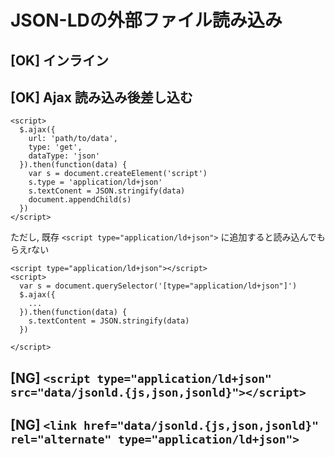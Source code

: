 # JSON-LDの外部ファイル読み込み

## [OK] インライン

## [OK] Ajax 読み込み後差し込む

```
<script>
  $.ajax({
    url: 'path/to/data',
    type: 'get',
    dataType: 'json'
  }).then(function(data) {
    var s = document.createElement('script')
    s.type = 'application/ld+json'
    s.textConent = JSON.stringify(data)
    document.appendChild(s)
  })
</script>
```

ただし, 既存 `<script type="application/ld+json">` に追加すると読み込んでもらえrない

```
<script type="application/ld+json"></script>
<script>
  var s = document.querySelector('[type="application/ld+json"]')
  $.ajax({
    ...
  }).then(function(data) {
    s.textContent = JSON.stringify(data)
  })

</script>
```

## [NG] `<script type="application/ld+json" src="data/jsonld.{js,json,jsonld}"></script>`
## [NG] `<link href="data/jsonld.{js,json,jsonld}" rel="alternate" type="application/ld+json">`
